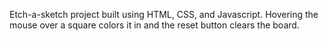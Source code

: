 Etch-a-sketch project built using HTML, CSS, and Javascript. 
Hovering the mouse over a square colors it in and the reset button clears the board.
